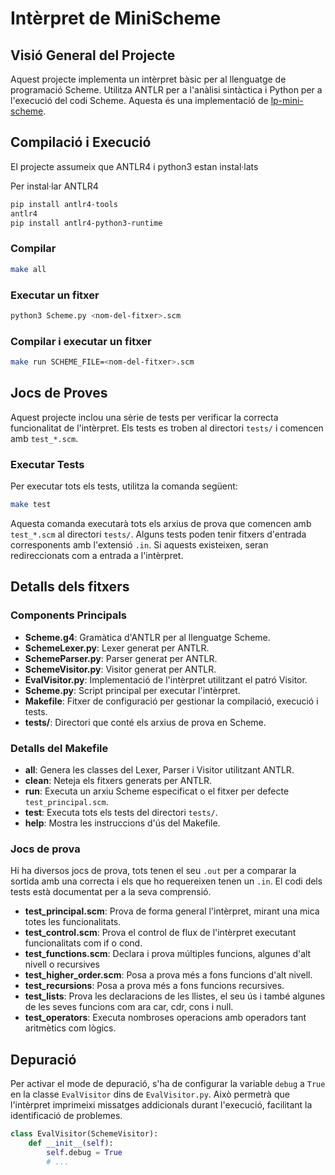 # Intèrpret de MiniScheme

## Visió General del Projecte
Aquest projecte implementa un intèrpret bàsic per al llenguatge de programació Scheme. Utilitza ANTLR per a l'anàlisi sintàctica i Python per a l'execució del codi Scheme. Aquesta és una implementació de [lp-mini-scheme](https://github.com/jordi-petit/lp-mini-scheme).




## Compilació i Execució

El projecte assumeix que ANTLR4 i python3 estan instal·lats

Per instal·lar ANTLR4

```bash
pip install antlr4-tools
antlr4
pip install antlr4-python3-runtime
```

### Compilar
```bash
make all
```

### Executar un fitxer

```bash
python3 Scheme.py <nom-del-fitxer>.scm
```

### Compilar i executar un fitxer

```bash
make run SCHEME_FILE=<nom-del-fitxer>.scm
```

## Jocs de Proves

Aquest projecte inclou una sèrie de tests per verificar la correcta funcionalitat de l'intèrpret. Els tests es troben al directori `tests/` i comencen amb `test_*.scm`.

### Executar Tests

Per executar tots els tests, utilitza la comanda següent:

```bash
make test
```

Aquesta comanda executarà tots els arxius de prova que comencen amb `test_*.scm` al directori `tests/`. Alguns tests poden tenir fitxers d'entrada corresponents amb l'extensió `.in`. Si aquests existeixen, seran redireccionats com a entrada a l'intèrpret.

## Detalls dels fitxers

### Components Principals

- **Scheme.g4**: Gramàtica d'ANTLR per al llenguatge Scheme.
- **SchemeLexer.py**: Lexer generat per ANTLR.
- **SchemeParser.py**: Parser generat per ANTLR.
- **SchemeVisitor.py**: Visitor generat per ANTLR.
- **EvalVisitor.py**: Implementació de l'intèrpret utilitzant el patró Visitor.
- **Scheme.py**: Script principal per executar l'intèrpret.
- **Makefile**: Fitxer de configuració per gestionar la compilació, execució i tests.
- **tests/**: Directori que conté els arxius de prova en Scheme.

### Detalls del Makefile

- **all**: Genera les classes del Lexer, Parser i Visitor utilitzant ANTLR.
- **clean**: Neteja els fitxers generats per ANTLR.
- **run**: Executa un arxiu Scheme especificat o el fitxer per defecte `test_principal.scm`.
- **test**: Executa tots els tests del directori `tests/`.
- **help**: Mostra les instruccions d'ús del Makefile.

### Jocs de prova
Hi ha diversos jocs de prova, tots tenen el seu ```.out``` per a comparar la sortida amb una correcta i els que ho requereixen tenen un ```.in```. El codi dels tests està documentat per a la seva comprensió.
- **test_principal.scm**: Prova de forma general l'intèrpret, mirant una mica totes les funcionalitats.
- **test_control.scm**: Prova el control de flux de l'intèrpret executant funcionalitats com if o cond.
- **test_functions.scm**: Declara i prova múltiples funcions, algunes d'alt nivell o recursives
- **test_higher_order.scm**: Posa a prova més a fons funcions d'alt nivell.
- **test_recursions**: Posa a prova més a fons funcions recursives.
- **test_lists**: Prova les declaracions de les llistes, el seu ús i també algunes de les seves funcions com ara car, cdr, cons i null.
- **test_operators**: Executa nombroses operacions amb operadors tant aritmètics com lògics.

## Depuració

Per activar el mode de depuració, s'ha de configurar la variable `debug` a `True` en la classe `EvalVisitor` dins de `EvalVisitor.py`. Això permetrà que l'intèrpret imprimeixi missatges addicionals durant l'execució, facilitant la identificació de problemes.

```python
class EvalVisitor(SchemeVisitor):
    def __init__(self):
        self.debug = True
        # ...
```



